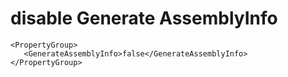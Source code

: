 # disable Generate AssemblyInfo
```
<PropertyGroup>
   <GenerateAssemblyInfo>false</GenerateAssemblyInfo>
</PropertyGroup>
```
